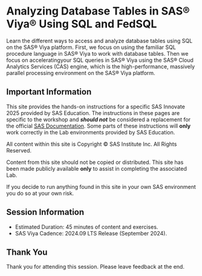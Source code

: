 # Analyzing Database Tables in SAS® Viya® Using SQL and FedSQL  

Learn the different ways to access and analyze database tables using SQL on the SAS®  Viya platform. First, we focus on using the familiar SQL procedure language in SAS®  Viya to work with database tables. Then we focus on acceleratingyour SQL queries in SAS®  Viya using the SAS®  Cloud Analytics Services (CAS) engine, which is the high-performance, massively parallel processing environment on the SAS®  Viya platform.  

## Important Information

This site provides the hands-on instructions for a specific SAS Innovate 2025 provided by SAS Education.  The instructions in these pages are specific to the workshop and ***should not*** be considered a replacement for the official [SAS Documentation](http://documentation.sas.com).  Some parts of these instructions will **only** work correctly in the Lab environments provided by SAS Education.

All content within this site is Copyright &copy; SAS Institute Inc. All Rights Reserved.

Content from this site should not be copied or distributed.  This site has been made publicly available **only** to assist in completing the associated Lab.

If you decide to run anything found in this site in your own SAS environment you do so at your own risk.

## Session Information

* Estimated Duration: 45 minutes of content and exercises.
* SAS Viya Cadence: 2024.09 LTS Release (September 2024)​.

## Thank You

Thank you for attending this session. Please leave feedback at the end.
